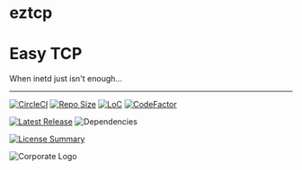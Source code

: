 # eztcp
Easy TCP
==========
When inetd just isn't enough...

----------
[![CircleCI](https://img.shields.io/circleci/build/github/InnovAnon-Inc/eztcp?color=%23FF1100&logo=InnovAnon%2C%20Inc.&logoColor=%23FF1133&style=plastic)](https://circleci.com/gh/InnovAnon-Inc/eztcp)
[![Repo Size](https://img.shields.io/github/repo-size/InnovAnon-Inc/eztcp?color=%23FF1100&logo=InnovAnon%2C%20Inc.&logoColor=%23FF1133&style=plastic)](https://github.com/InnovAnon-Inc/eztcp)
[![LoC](https://tokei.rs/b1/github/InnovAnon-Inc/eztcp?category=code)](https://github.com/InnovAnon-Inc/eztcp)
[![CodeFactor](https://www.codefactor.io/repository/github/InnovAnon-Inc/eztcp/badge)](https://www.codefactor.io/repository/github/InnovAnon-Inc/eztcp)

[![Latest Release](https://img.shields.io/github/commits-since/InnovAnon-Inc/eztcp/latest?color=%23FF1100&include_prereleases&logo=InnovAnon%2C%20Inc.&logoColor=%23FF1133&style=plastic)](https://github.com/InnovAnon-Inc/eztcp/releases/latest)
![Dependencies](https://img.shields.io/librariesio/github/InnovAnon-Inc/eztcp?color=%23FF1100&style=plastic)

[![License Summary](https://img.shields.io/github/license/InnovAnon-Inc/eztcp?color=%23FF1100&label=Free%20Code%20for%20a%20Free%20World%21&logo=InnovAnon%2C%20Inc.&logoColor=%23FF1133&style=plastic)](https://tldrlegal.com/license/unlicense#summary)

![Corporate Logo](https://i.imgur.com/UD8y4Is.gif)


